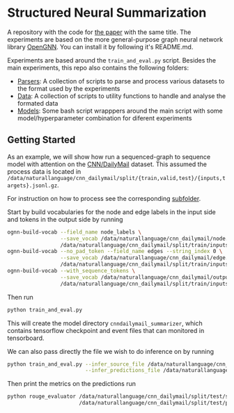# Structured Neural Summarization

A repository with the code for [the paper](https://arxiv.org/abs/1811.01824) with the same title. The experiments are based on the more general-purpose graph neural network library [OpenGNN](https://github.com/CoderPat/OpenGNN). You can install it by following it's README.md.

Experiments are based around the `train_and_eval.py` script. Besides the main experiments, this repo also contains the following folders:

* [Parsers](parsers): A collection of scripts to parse and process various datasets to the format used by the experiments
* [Data](data): A collection of scripts to utility functions to handle and analyse the formated data
* [Models](models): Some bash script wrapppers around the main script with some model/hyperparameter combination for diferent experiments

## Getting Started

As an example, we will show how run a sequenced-graph to sequence model with attention on the [CNN/DailyMail](https://cs.nyu.edu/~kcho/DMQA/) dataset.
This assumed the process data is located in 
```/data/naturallanguage/cnn_dailymail/split/{train,valid,test}/{inputs,targets}.jsonl.gz```.

For instruction on how to process see the corresponding [subfolder](parsers/naturallanguage/dmcnn).

Start by build vocabularies for the node and edge labels in the input side and tokens in the output side by running

```bash
ognn-build-vocab --field_name node_labels \
                 --save_vocab /data/naturallanguage/cnn_dailymail/node.vocab \
                 /data/naturallanguage/cnn_dailymail/split/train/inputs.jsonl.gz
ognn-build-vocab --no_pad_token --field_name edges --string_index 0 \
                 --save_vocab /data/naturallanguage/cnn_dailymail/edge.vocab \
                 /data/naturallanguage/cnn_dailymail/split/train/inputs.jsonl.gz
ognn-build-vocab --with_sequence_tokens \
                 --save_vocab /data/naturallanguage/cnn_dailymail/output.vocab \
                 /data/naturallanguage/cnn_dailymail/split/train/inputs.jsonl.gz 
```

Then run

```bash
python train_and_eval.py   
```

This will create the model directory `cnndailymail_summarizer`, which contains tensorflow checkpoint and event files that can monitored in tensorboard.

We can also pass directly the file we wish to do inference on by running

```bash
python train_and_eval.py --infer_source_file /data/naturallanguage/cnn_dailymail/split/test/inputs.jsonl.gz \
                         --infer_predictions_file /data/naturallanguage/cnn_dailymail/split/test/predictions.jsonl
```

Then print the metrics on the predictions run

```bash
python rouge_evaluator /data/naturallanguage/cnn_dailymail/split/test/summaries.jsonl.gz \
                       /data/naturallanguage/cnn_dailymail/split/test/predictions.jsonl
                         
```
